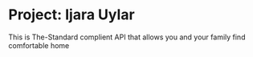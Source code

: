 # Project: Ijara Uylar
This is The-Standard complient API that allows you and your family find comfortable home
